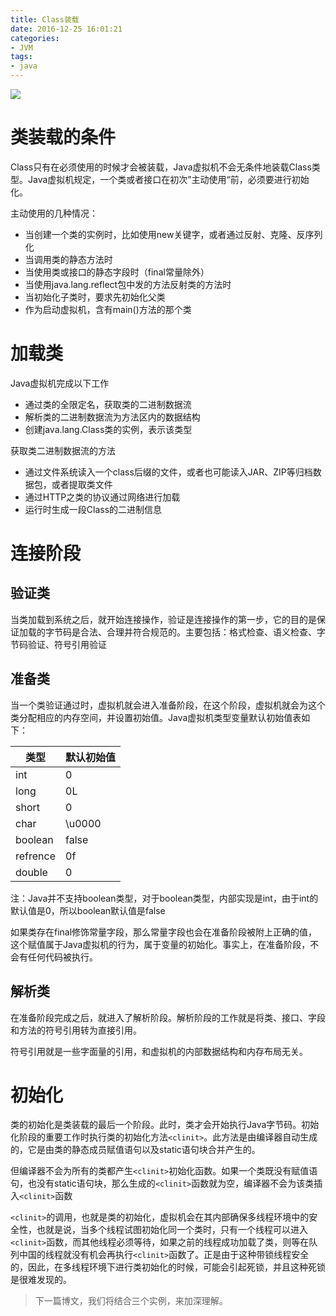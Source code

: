 ```yaml
---
title: Class装载
date: 2016-12-25 16:01:21
categories:
- JVM
tags:
- java
---
```


![](https://shinerio.oss-cn-beijing.aliyuncs.com/blog_images/jvm/jvm_classLoad.png)

# 类装载的条件

Class只有在必须使用的时候才会被装载，Java虚拟机不会无条件地装载Class类型。Java虚拟机规定，一个类或者接口在初次”主动使用“前，必须要进行初始化。

主动使用的几种情况：

- 当创建一个类的实例时，比如使用new关键字，或者通过反射、克隆、反序列化
- 当调用类的静态方法时
- 当使用类或接口的静态字段时（final常量除外）
- 当使用java.lang.reflect包中发的方法反射类的方法时
- 当初始化子类时，要求先初始化父类
- 作为启动虚拟机，含有main()方法的那个类

<!--more-->

# 加载类

Java虚拟机完成以下工作

- 通过类的全限定名，获取类的二进制数据流
- 解析类的二进制数据流为方法区内的数据结构
- 创建java.lang.Class类的实例，表示该类型

获取类二进制数据流的方法

- 通过文件系统读入一个class后缀的文件，或者也可能读入JAR、ZIP等归档数据包，或者提取类文件 
- 通过HTTP之类的协议通过网络进行加载
- 运行时生成一段Class的二进制信息

# 连接阶段

## 验证类

当类加载到系统之后，就开始连接操作，验证是连接操作的第一步，它的目的是保证加载的字节码是合法、合理并符合规范的。主要包括：格式检查、语义检查、字节码验证、符号引用验证

## 准备类

当一个类验证通过时，虚拟机就会进入准备阶段，在这个阶段，虚拟机就会为这个类分配相应的内存空间，并设置初始值。Java虚拟机类型变量默认初始值表如下：

| 类型       | 默认初始值  |
| -------- | ------ |
| int      | 0      |
| long     | 0L     |
| short    | 0      |
| char     | \u0000 |
| boolean  | false  |
| refrence | 0f     |
| double   | 0      |

注：Java并不支持boolean类型，对于boolean类型，内部实现是int，由于int的默认值是0，所以boolean默认值是false

如果类存在final修饰常量字段，那么常量字段也会在准备阶段被附上正确的值，这个赋值属于Java虚拟机的行为，属于变量的初始化。事实上，在准备阶段，不会有任何代码被执行。

## 解析类

在准备阶段完成之后，就进入了解析阶段。解析阶段的工作就是将类、接口、字段和方法的符号引用转为直接引用。

符号引用就是一些字面量的引用，和虚拟机的内部数据结构和内存布局无关。

# 初始化

类的初始化是类装载的最后一个阶段。此时，类才会开始执行Java字节码。初始化阶段的重要工作时执行类的初始化方法`<clinit>`。此方法是由编译器自动生成的，它是由类的静态成员赋值语句以及static语句块合并产生的。

但编译器不会为所有的类都产生`<clinit>`初始化函数。如果一个类既没有赋值语句，也没有static语句块，那么生成的`<clinit>`函数就为空，编译器不会为该类插入`<clinit>`函数

`<clinit>`的调用，也就是类的初始化，虚拟机会在其内部确保多线程环境中的安全性，也就是说，当多个线程试图初始化同一个类时，只有一个线程可以进入`<clinit>`函数，而其他线程必须等待，如果之前的线程成功加载了类，则等在队列中国的线程就没有机会再执行`<clinit>`函数了。正是由于这种带锁线程安全的，因此，在多线程环境下进行类初始化的时候，可能会引起死锁，并且这种死锁是很难发现的。

> 下一篇博文，我们将结合三个实例，来加深理解。

